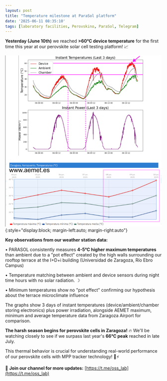 ```yaml
---
layout: post
title: "Temperature milestone at ParaSol platform"
date: '2025-06-11 08:35:10'
tags: [laboratory facilities, Perovskino, ParaSol, Telegram]
---
```






**Yesterday (June 10th)** we reached **>60°C device temperature** for the first time this year at our perovskite solar cell testing platform! 📈

![](/imgs/aemet-10-jun-2025-parasol.png){:style="display:block; margin-left:auto; margin-right:auto"}


**Key observations from our weather station data:**

• PARASOL consistently measures **4-5°C higher maximum temperatures** than ambient due to a "pot effect" created by the high walls surrounding our rooftop terrace at the I+D+i building (Universidad de Zaragoza, Río Ebro Campus)

• Temperature matching between ambient and device sensors during night time hours with no solar radiation. ☽

• Minimum temperatures show no "pot effect" confirming our hypothesis about the terrace microclimate influence

The graphs show 3 days of instant temperatures (device/ambient/chamber storing electronics) plus power irradiation, alongside AEMET maximum, minimum and average temperature data from Zaragoza Airport for comparison.

**The harsh season begins for perovskite cells in Zaragoza!** 🔥 We'll be watching closely to see if we surpass last year's **66°C peak** reached in late July.

This thermal behavior is crucial for understanding real-world performance of our perovskite cells with MPP tracker technology! 🔬⚡

📢 **Join our channel for more updates:** [https://t.me/oss_lab](https://t.me/oss_lab)






